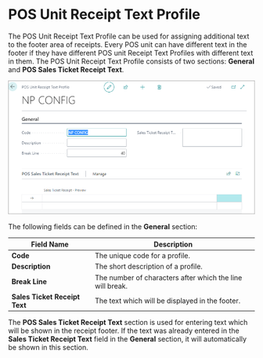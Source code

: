 # POS Unit Receipt Text Profile

The POS Unit Receipt Text Profile can be used for assigning additional text to the footer area of receipts. Every POS unit can have different text in the footer if they have different POS unit Receipt Text Profiles with different text in them.
The POS Unit Receipt Text Profile consists of two sections: **General** and **POS Sales Ticket Receipt Text**.

![POSreceipt](../images/POS%20receipt.PNG)

The following fields can be defined in the **General** section:

| Field Name      | Description |
| ----------- | ----------- |
| **Code**       | The unique code for a profile.     |
| **Description**   | The short description of a profile.        |
| **Break Line**  | The number of characters after which the line will break. |
| **Sales Ticket Receipt Text** | The text which will be displayed in the footer. |


The **POS Sales Ticket Receipt Text** section is used for entering text which will be shown in the receipt footer. If the text was already entered in the **Sales Ticket Receipt Text** field in the **General** section, it will automatically be shown in this section.
